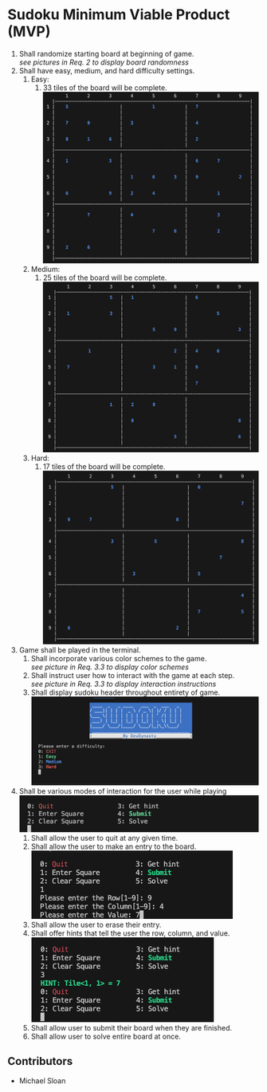 # Sudoku Minimum Viable Product (MVP)

1. Shall randomize starting board at beginning of game.
    <br>*see pictures in Req. 2 to display board randomness*<br>
2. Shall have easy, medium, and hard difficulty settings.
    1. Easy:
        1. 33 tiles of the board will be complete.
        ![Easy](../images/easy.png)
    2. Medium:
        1. 25 tiles of the board will be complete.
        ![Medium](../images/medium.png)
    3. Hard:
        1. 17 tiles of the board will be complete.
        ![Hard](../images/hard.png)
3. Game shall be played in the terminal.
    1. Shall incorporate various color schemes to the game.
    <br>*see picture in Req. 3.3 to display color schemes*<br>
    2. Shall instruct user how to interact with the game at each step.
    <br>*see picture in Req. 3.3 to display interaction instructions*<br>
    3. Shall display sudoku header throughout entirety of game.
    ![Terminal](../images/difficulty-selection.png)
4. Shall be various modes of interaction for the user while playing
    ![Interaction](../images/interaction.png)
    1. Shall allow the user to quit at any given time.
    2. Shall allow the user to make an entry to the board.
    ![Entry](../images/entry.png)
    3. Shall allow the user to erase their entry.
    4. Shall offer hints that tell the user the row, column, and value.
    ![Hint](../images/hint.png)
    5. Shall allow user to submit their board when they are finished.
    6. Shall allow user to solve entire board at once.

## Contributors
* Michael Sloan
        